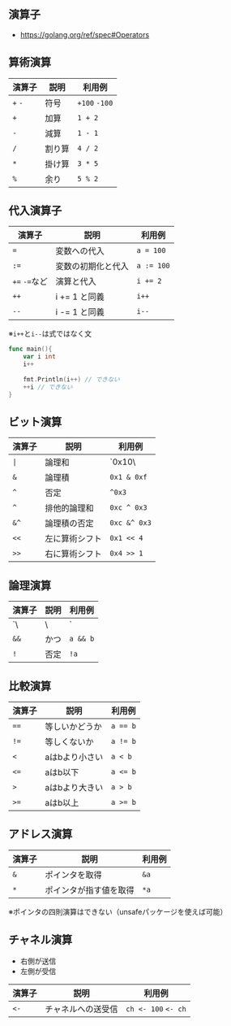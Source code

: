 ## 演算子
- https://golang.org/ref/spec#Operators

## 算術演算
| 演算子     | 説明   | 利用例           |
|---------|------|---------------|
| `+` `-` | 符号   | `+100` `-100` |
| `+`     | 加算   | `1 + 2`       |
| `-`     | 減算   | `1 - 1`       |
| `/`     | 割り算  | `4 / 2`       |
| `*`     | 掛け算  | `3 * 5`       |
| `%`     | 余り   | `5 % 2`       |

## 代入演算子
| 演算子         | 説明         | 利用例        |
|-------------|------------|------------|
| `=`         | 変数への代入     | `a = 100`  |
| `:=`        | 変数の初期化と代入  | `a := 100` |
| `+=` `-=`など | 演算と代入      | `i += 2`   |
| `++`        | i += 1 と同義 | `i++`      |
| `--`        | i -= 1 と同義 | `i--`      |

※`i++`と`i--`は式ではなく文
```go
func main(){
	var i int
	i++
	
	fmt.Println(i++) // できない
	++i // できない
}
```
## ビット演算
| 演算子  | 説明      | 利用例          |
|------|---------|--------------|
| `\| `       | 論理和     | `0x10\       |0x01` |
| `&`  | 論理積     | `0x1 & 0xf`  |
| `^`  | 否定      | `^0x3`       |
| `^`  | 排他的論理和  | `0xc ^ 0x3`  |
| `&^` | 論理積の否定  | `0xc &^ 0x3` |
| `<<` | 左に算術シフト | `0x1 << 4`   |
| `>>` | 右に算術シフト | `0x4 >> 1`   |

## 論理演算
| 演算子  | 説明  | 利用例      |
|------|-----|----------|
| `\   | \   | `        | または         | `a \|\| b` |
| `&&` | かつ  | `a && b` |
| `!`  | 否定  | `!a`     |

## 比較演算
| 演算子  | 説明       | 利用例      |
|------|----------|----------|
| `==` | 等しいかどうか  | `a == b` |
| `!=` | 等しくないか   | `a != b` |
| `<`  | aはbより小さい | `a < b`  |
| `<=` | aはb以下    | `a <= b` |
| `>`  | aはbより大きい | `a > b`  |
| `>=` | aはb以上    | `a >= b` |

## アドレス演算
| 演算子 | 説明          | 利用例 |
|-----|-------------|-----|
| `&`  | ポインタを取得     | `&a`  |
| `*`  | ポインタが指す値を取得 | `*a`  |
※ポインタの四則演算はできない（unsafeパッケージを使えば可能）

## チャネル演算
- 右側が送信
- 左側が受信

| 演算子  | 説明        | 利用例                 |
|------|-----------|---------------------|
| `<-` | チャネルへの送受信 | `ch <- 100` `<- ch` |
